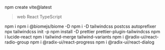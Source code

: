npm create vite@latest
> web
> React
> TypeScript

npm i
npm i @biomejs/biome -D
npm i -D tailwindcss postcss autoprefixer
npx tailwindcss init -p
npm install -D prettier prettier-plugin-tailwindcss
npm i lucide-react
npm i tailwind-merge tailwind-variants
npm i @radix-ui/react-radio-group
npm i @radix-ui/react-progress
npm i @radix-ui/react-dialog
